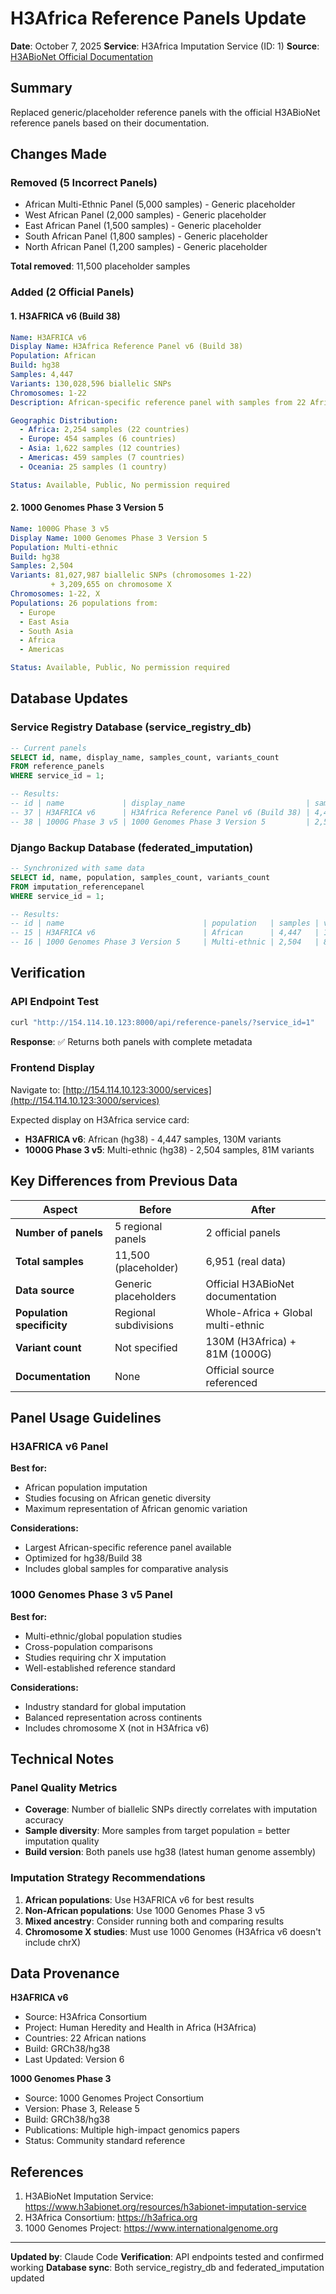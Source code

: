 # H3Africa Reference Panels Update

**Date**: October 7, 2025
**Service**: H3Africa Imputation Service (ID: 1)
**Source**: [H3ABioNet Official Documentation](https://www.h3abionet.org/resources/h3abionet-imputation-service)

## Summary

Replaced generic/placeholder reference panels with the official H3ABioNet reference panels based on their documentation.

## Changes Made

### Removed (5 Incorrect Panels)
- African Multi-Ethnic Panel (5,000 samples) - Generic placeholder
- West African Panel (2,000 samples) - Generic placeholder
- East African Panel (1,500 samples) - Generic placeholder
- South African Panel (1,800 samples) - Generic placeholder
- North African Panel (1,200 samples) - Generic placeholder

**Total removed**: 11,500 placeholder samples

### Added (2 Official Panels)

#### 1. H3AFRICA v6 (Build 38)
```yaml
Name: H3AFRICA v6
Display Name: H3Africa Reference Panel v6 (Build 38)
Population: African
Build: hg38
Samples: 4,447
Variants: 130,028,596 biallelic SNPs
Chromosomes: 1-22
Description: African-specific reference panel with samples from 22 African countries

Geographic Distribution:
  - Africa: 2,254 samples (22 countries)
  - Europe: 454 samples (6 countries)
  - Asia: 1,622 samples (12 countries)
  - Americas: 459 samples (7 countries)
  - Oceania: 25 samples (1 country)

Status: Available, Public, No permission required
```

#### 2. 1000 Genomes Phase 3 Version 5
```yaml
Name: 1000G Phase 3 v5
Display Name: 1000 Genomes Phase 3 Version 5
Population: Multi-ethnic
Build: hg38
Samples: 2,504
Variants: 81,027,987 biallelic SNPs (chromosomes 1-22)
         + 3,209,655 on chromosome X
Chromosomes: 1-22, X
Populations: 26 populations from:
  - Europe
  - East Asia
  - South Asia
  - Africa
  - Americas

Status: Available, Public, No permission required
```

## Database Updates

### Service Registry Database (service_registry_db)
```sql
-- Current panels
SELECT id, name, display_name, samples_count, variants_count
FROM reference_panels
WHERE service_id = 1;

-- Results:
-- id | name             | display_name                           | samples | variants
-- 37 | H3AFRICA v6      | H3Africa Reference Panel v6 (Build 38) | 4,447   | 130,028,596
-- 38 | 1000G Phase 3 v5 | 1000 Genomes Phase 3 Version 5         | 2,504   | 81,027,987
```

### Django Backup Database (federated_imputation)
```sql
-- Synchronized with same data
SELECT id, name, population, samples_count, variants_count
FROM imputation_referencepanel
WHERE service_id = 1;

-- Results:
-- id | name                               | population   | samples | variants
-- 15 | H3AFRICA v6                        | African      | 4,447   | 130,028,596
-- 16 | 1000 Genomes Phase 3 Version 5     | Multi-ethnic | 2,504   | 81,027,987
```

## Verification

### API Endpoint Test
```bash
curl "http://154.114.10.123:8000/api/reference-panels/?service_id=1"
```

**Response**: ✅ Returns both panels with complete metadata

### Frontend Display
Navigate to: [http://154.114.10.123:3000/services](http://154.114.10.123:3000/services)

Expected display on H3Africa service card:
- **H3AFRICA v6**: African (hg38) - 4,447 samples, 130M variants
- **1000G Phase 3 v5**: Multi-ethnic (hg38) - 2,504 samples, 81M variants

## Key Differences from Previous Data

| Aspect | Before | After |
|--------|--------|-------|
| **Number of panels** | 5 regional panels | 2 official panels |
| **Total samples** | 11,500 (placeholder) | 6,951 (real data) |
| **Data source** | Generic placeholders | Official H3ABioNet documentation |
| **Population specificity** | Regional subdivisions | Whole-Africa + Global multi-ethnic |
| **Variant count** | Not specified | 130M (H3Africa) + 81M (1000G) |
| **Documentation** | None | Official source referenced |

## Panel Usage Guidelines

### H3AFRICA v6 Panel
**Best for:**
- African population imputation
- Studies focusing on African genetic diversity
- Maximum representation of African genomic variation

**Considerations:**
- Largest African-specific reference panel available
- Optimized for hg38/Build 38
- Includes global samples for comparative analysis

### 1000 Genomes Phase 3 v5 Panel
**Best for:**
- Multi-ethnic/global population studies
- Cross-population comparisons
- Studies requiring chr X imputation
- Well-established reference standard

**Considerations:**
- Industry standard for global imputation
- Balanced representation across continents
- Includes chromosome X (not in H3Africa v6)

## Technical Notes

### Panel Quality Metrics
- **Coverage**: Number of biallelic SNPs directly correlates with imputation accuracy
- **Sample diversity**: More samples from target population = better imputation quality
- **Build version**: Both panels use hg38 (latest human genome assembly)

### Imputation Strategy Recommendations
1. **African populations**: Use H3AFRICA v6 for best results
2. **Non-African populations**: Use 1000 Genomes Phase 3 v5
3. **Mixed ancestry**: Consider running both and comparing results
4. **Chromosome X studies**: Must use 1000 Genomes (H3Africa v6 doesn't include chrX)

## Data Provenance

**H3AFRICA v6**
- Source: H3Africa Consortium
- Project: Human Heredity and Health in Africa (H3Africa)
- Countries: 22 African nations
- Build: GRCh38/hg38
- Last Updated: Version 6

**1000 Genomes Phase 3**
- Source: 1000 Genomes Project Consortium
- Version: Phase 3, Release 5
- Build: GRCh38/hg38
- Publications: Multiple high-impact genomics papers
- Status: Community standard reference

## References

1. H3ABioNet Imputation Service: https://www.h3abionet.org/resources/h3abionet-imputation-service
2. H3Africa Consortium: https://h3africa.org
3. 1000 Genomes Project: https://www.internationalgenome.org

---

**Updated by**: Claude Code
**Verification**: API endpoints tested and confirmed working
**Database sync**: Both service_registry_db and federated_imputation updated
